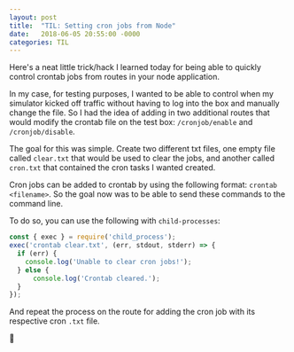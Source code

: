 ```yaml
---
layout: post
title:  "TIL: Setting cron jobs from Node"
date:   2018-06-05 20:55:00 -0000
categories: TIL
---
```

Here's a neat little trick/hack I learned today for being able to quickly control crontab jobs from routes in your node application.

In my case, for testing purposes, I wanted to be able to control when my simulator kicked off traffic without having to log into the box and manually change the file. So I had the idea of adding in two additional routes that would modify the crontab file on the test box: `/cronjob/enable` and `/cronjob/disable`.

The goal for this was simple. Create two different txt files, one empty file called `clear.txt` that would be used to clear the jobs, and another called `cron.txt` that contained the cron tasks I wanted created.

Cron jobs can be added to crontab by using the following format: `crontab <filename>`. So the goal now was to be able to send these commands to the command line.

To do so, you can use the following with `child-processes`:

```js
const { exec } = require('child_process');
exec('crontab clear.txt', (err, stdout, stderr) => {
  if (err) {
    console.log('Unable to clear cron jobs!');
  } else {
      console.log('Crontab cleared.');
  }
});
```

And repeat the process on the route for adding the cron job with its respective cron `.txt` file.

💚